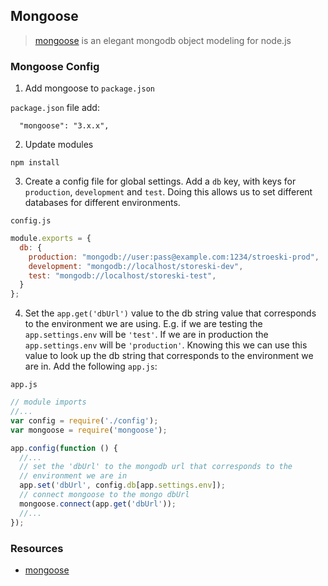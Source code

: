 ## Mongoose

> [mongoose](http://mongoosejs.com/) is an elegant mongodb object modeling for node.js

### Mongoose Config

1. Add mongoose to `package.json`

  `package.json` file add:

  ```
    "mongoose": "3.x.x",
  ```

2. Update modules

  ```
  npm install
  ```

3. Create a config file for global settings. Add a `db` key, with keys for `production`, `development` and `test`. Doing this allows us to set different databases for different environments. 

  `config.js`

  ```javascript
  module.exports = {
    db: {
      production: "mongodb://user:pass@example.com:1234/stroeski-prod",
      development: "mongodb://localhost/storeski-dev",
      test: "mongodb://localhost/storeski-test",
    }
  };
  ```

4. Set the `app.get('dbUrl')` value to the db string value that corresponds to the environment we are using. E.g. if we are testing the `app.settings.env` will be `'test'`. If we are in production the `app.settings.env` will be `'production'`. Knowing this we can use this value to look up the db string that corresponds to the environment we are in. Add the following `app.js`:

  `app.js`

  ```javascript
  // module imports
  //...
  var config = require('./config');
  var mongoose = require('mongoose');

  app.config(function () {
    //...
    // set the 'dbUrl' to the mongodb url that corresponds to the
    // environment we are in
    app.set('dbUrl', config.db[app.settings.env]);
    // connect mongoose to the mongo dbUrl
    mongoose.connect(app.get('dbUrl'));
    //...
  });
  ```

### Resources

- [mongoose](http://mongoosejs.com/)
